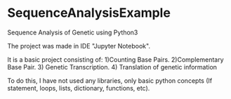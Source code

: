 # SequenceAnalysisExample
Sequence Analysis of Genetic using Python3

The project was made in IDE "Jupyter Notebook".

It is a basic project consisting of: 
1)Counting Base Pairs. 
2)Complementary Base Pair. 
3) Genetic Transcription. 
4) Translation of genetic information

To do this, I have not used any libraries, only basic python concepts (If statement, loops, lists, dictionary, functions, etc).
